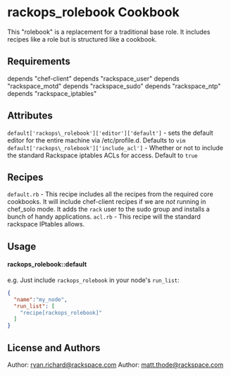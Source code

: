 rackops\_rolebook Cookbook
=========================
This "rolebook" is a replacement for a traditional base role. It includes recipes like a role but is structured like a cookbook.

Requirements
------------
depends "chef-client"
depends "rackspace\_user"
depends "rackspace\_motd"
depends "rackspace\_sudo"
depends "rackspace\_ntp"
depends "rackspace\_iptables"

Attributes
-----------
`default['rackops\_rolebook']['editor']['default']` - sets the default editor for the entire machine via /etc/profile.d. Defaults to `vim`
`default['rackops\_rolebook']['include_acl']` - Whether or not to include the standard Rackspace iptables ACLs for access. Default to `true`

Recipes
-------
`default.rb` - This recipe includes all the recipes from the required core cookbooks. It will include chef-client recipes if we are *not* running in chef_solo mode. It adds the `rack` user to the sudo group and installs a bunch of handy applications.
`acl.rb` - This recipe will the standard rackspace IPtables allows.

Usage
-----
#### rackops\_rolebook::default
e.g.
Just include `rackops_rolebook` in your node's `run_list`:

```json
{
  "name":"my_node",
  "run_list": [
    "recipe[rackops_rolebook]"
  ]
}
```

License and Authors
-------------------
Author: ryan.richard@rackspace.com
Author: matt.thode@rackspace.com
